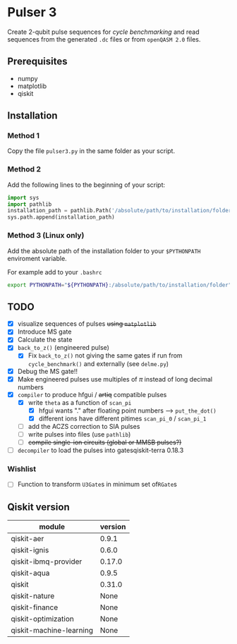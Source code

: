 # Pulser 3

Create 2-qubit pulse sequences for *cycle benchmarking* and read sequences from the generated `.dc` files or from `openQASM 2.0` files.

## Prerequisites
* numpy
* matplotlib
* qiskit

## Installation

### Method 1
Copy the file `pulser3.py` in the same folder as your script.

### Method 2
Add the following lines to the beginning of your script:
``` python
import sys
import pathlib
installation_path = pathlib.Path('/absolute/path/to/installation/folder')
sys.path.append(installation_path)
```
### Method 3 (Linux only)
Add the absolute path of the installation folder to your `$PYTHONPATH` enviroment variable.

For example add to your `.bashrc`

``` bash
export PYTHONPATH="${PYTHONPATH}:/absolute/path/to/installation/folder"
```

## TODO

- [x] visualize sequences of pulses ~~using `matplotlib`~~
- [x] Introduce MS gate
- [x] Calculate the state
- [x] `back_to_z()`  (engineered pulse)
  - [x] Fix `back_to_z()` not giving the same gates if run from `cycle_benchmark()` and externally (see `delme.py`)
- [x] Debug the MS gate!!
- [x] Make engineered pulses use multiples of $\pi$ instead of long decimal numbers
- [x] `compiler` to produce hfgui / ~~artiq~~ compatible pulses
  - [x] write `theta` as a function of `scan_pi`
    - [x] hfgui wants "." after floating point numbers --> `put_the_dot()`
    - [x] different ions have different pitimes `scan_pi_0` / `scan_pi_1`
  - [ ] add the ACZS correction to SIA pulses
  - [ ] write pulses into files (use `pathlib`)
  - [ ] ~~compile single-ion circuits (global or MMSB pulses?)~~
- [ ] `decompiler` to load the pulses into gatesqiskit-terra 0.18.3

### Wishlist

- [ ] Function to transform `U3Gate`s in minimum set of`RGate`s


## Qiskit version

| module                    | version   |
|---------------------------|-----------|
| qiskit-aer                | 0.9.1     |
| qiskit-ignis              | 0.6.0     |
| qiskit-ibmq-provider      | 0.17.0    |
| qiskit-aqua               | 0.9.5     |
| qiskit                    | 0.31.0    |
| qiskit-nature             | None      |
| qiskit-finance            | None      |
| qiskit-optimization       | None      |
| qiskit-machine-learning   | None      |
